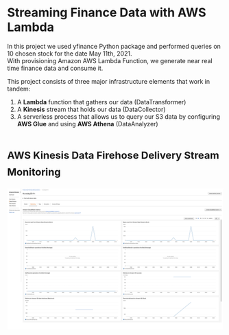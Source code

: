 # Streaming Finance Data with AWS Lambda

In this project we used yfinance Python package and performed queries on 10 chosen stock for the date May 11th, 2021. <br>With provisioning Amazon AWS Lambda Function, we generate near real time finance data and consume it.

This project consists of three major infrastructure elements that work in tandem:
1.	A **Lambda** function that gathers our data (DataTransformer)
2.	A **Kinesis** stream that holds our data (DataCollector)
3.	A serverless process that allows us to query our S3 data by configuring **AWS Glue** and using **AWS Athena** (DataAnalyzer)



# <sub>AWS Kinesis Data Firehose Delivery Stream Monitoring <sub>
![kinesis](assets/kinesis_config.png)


